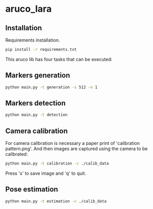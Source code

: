 # aruco_lara

## Installation

Requirements installation.

```bash
pip install -r requirements.txt
```

This aruco lib has four tasks that can be executed:

## Markers generation

```bash
python main.py -t generation -s 512 -n 1
```

## Markers detection

```bash
python main.py -t detection
```

## Camera calibration

For camera calibration is necessary a paper print of 'calibration pattern.png'. And then images are captured using the camera to be calibrated:

```bash
python main.py -t calibration -c ./calib_data
```

Press 's' to save image and 'q' to quit.


## Pose estimation

```bash
python main.py -t estimation -c ./calib_data
```
